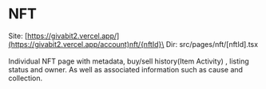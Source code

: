 # NFT

Site: [https://givabit2.vercel.app/](https://givabit2.vercel.app/account)nft/{nftId}\
Dir: src/pages/nft/\[nftId].tsx\
\
Individual NFT page with metadata, buy/sell history(Item Activity) , listing status and owner. As well as associated information such as cause and collection.&#x20;
